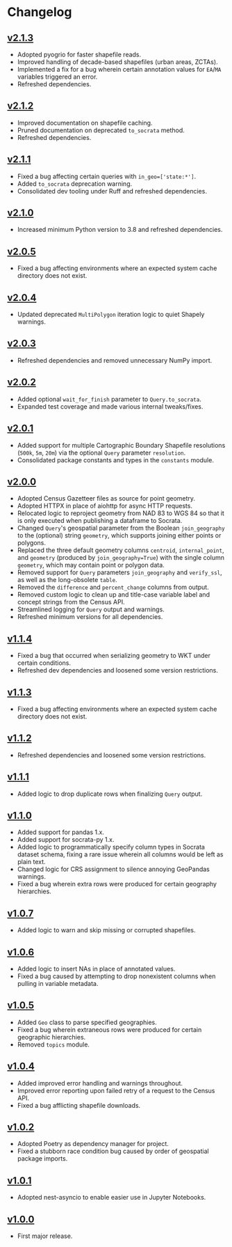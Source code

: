 # Changelog

## [v2.1.3]

* Adopted pyogrio for faster shapefile reads.
* Improved handling of decade-based shapefiles (urban areas, ZCTAs).
* Implemented a fix for a bug wherein certain annotation values for `EA`/`MA` variables triggered an error.
* Refreshed dependencies.

## [v2.1.2]

* Improved documentation on shapefile caching.
* Pruned documentation on deprecated `to_socrata` method.
* Refreshed dependencies.

## [v2.1.1]

* Fixed a bug affecting certain queries with `in_geo=['state:*']`.
* Added `to_socrata` deprecation warning.
* Consolidated dev tooling under Ruff and refreshed dependencies.

## [v2.1.0]

* Increased minimum Python version to 3.8 and refreshed dependencies.

## [v2.0.5]

* Fixed a bug affecting environments where an expected system cache directory does not exist.

## [v2.0.4]

* Updated deprecated `MultiPolygon` iteration logic to quiet Shapely warnings.

## [v2.0.3]

* Refreshed dependencies and removed unnecessary NumPy import.

## [v2.0.2]

* Added optional `wait_for_finish` parameter to `Query.to_socrata`.
* Expanded test coverage and made various internal tweaks/fixes.

## [v2.0.1]

* Added support for multiple Cartographic Boundary Shapefile resolutions (`500k`, `5m`, `20m`) via the optional `Query` parameter `resolution`.
* Consolidated package constants and types in the `constants` module.

## [v2.0.0]

* Adopted Census Gazetteer files as source for point geometry.
* Adopted HTTPX in place of aiohttp for async HTTP requests.
* Relocated logic to reproject geometry from NAD 83 to WGS 84 so that it is only executed when publishing a dataframe to Socrata.
* Changed `Query`'s geospatial parameter from the Boolean `join_geography` to the (optional) string `geometry`, which supports joining either points or polygons.
* Replaced the three default geometry columns `centroid`, `internal_point`, and `geometry` (produced by `join_geography=True`) with the single column `geometry`, which may contain point or polygon data.
* Removed support for `Query` parameters `join_geography` and `verify_ssl`, as well as the long-obsolete `table`.
* Removed the `difference` and `percent_change` columns from output.
* Removed custom logic to clean up and title-case variable label and concept strings from the Census API.
* Streamlined logging for `Query` output and warnings.
* Refreshed minimum versions for all dependencies.

## [v1.1.4]

* Fixed a bug that occurred when serializing geometry to WKT under certain conditions.
* Refreshed dev dependencies and loosened some version restrictions.

## [v1.1.3]

* Fixed a bug affecting environments where an expected system cache directory does not exist.

## [v1.1.2]

* Refreshed dependencies and loosened some version restrictions.

## [v1.1.1]

* Added logic to drop duplicate rows when finalizing `Query` output.

## [v1.1.0]

* Added support for pandas 1.x.
* Added support for socrata-py 1.x.
* Added logic to programmatically specify column types in Socrata dataset schema, fixing a rare issue wherein all columns would be left as plain text.
* Changed logic for CRS assignment to silence annoying GeoPandas warnings.
* Fixed a bug wherein extra rows were produced for certain geography hierarchies.

## [v1.0.7]

* Added logic to warn and skip missing or corrupted shapefiles.

## [v1.0.6]

* Added logic to insert NAs in place of annotated values.
* Fixed a bug caused by attempting to drop nonexistent columns when pulling in variable metadata.

## [v1.0.5]

* Added `Geo` class to parse specified geographies.
* Fixed a bug wherein extraneous rows were produced for certain geographic hierarchies.
* Removed `topics` module.

## [v1.0.4]

* Added improved error handling and warnings throughout.
* Improved error reporting upon failed retry of a request to the Census API.
* Fixed a bug afflicting shapefile downloads.

## [v1.0.2]

* Adopted Poetry as dependency manager for project.
* Fixed a stubborn race condition bug caused by order of geospatial package imports.

## [v1.0.1]

* Adopted nest-asyncio to enable easier use in Jupyter Notebooks.

## [v1.0.0]

* First major release.

[v2.1.3]: https://github.com/socrata/autocensus/releases/tag/v2.1.3
[v2.1.2]: https://github.com/socrata/autocensus/releases/tag/v2.1.2
[v2.1.1]: https://github.com/socrata/autocensus/releases/tag/v2.1.1
[v2.1.0]: https://github.com/socrata/autocensus/releases/tag/v2.1.0
[v2.0.5]: https://github.com/socrata/autocensus/releases/tag/v2.0.5
[v2.0.4]: https://github.com/socrata/autocensus/releases/tag/v2.0.4
[v2.0.3]: https://github.com/socrata/autocensus/releases/tag/v2.0.3
[v2.0.2]: https://github.com/socrata/autocensus/releases/tag/v2.0.2
[v2.0.1]: https://github.com/socrata/autocensus/releases/tag/v2.0.1
[v2.0.0]: https://github.com/socrata/autocensus/releases/tag/v2.0.0
[v1.1.4]: https://github.com/socrata/autocensus/releases/tag/v1.1.4
[v1.1.3]: https://github.com/socrata/autocensus/releases/tag/v1.1.3
[v1.1.2]: https://github.com/socrata/autocensus/releases/tag/v1.1.2
[v1.1.1]: https://github.com/socrata/autocensus/releases/tag/v1.1.1
[v1.1.0]: https://github.com/socrata/autocensus/releases/tag/v1.1.0
[v1.0.7]: https://github.com/socrata/autocensus/releases/tag/v1.0.7
[v1.0.6]: https://github.com/socrata/autocensus/releases/tag/v1.0.6
[v1.0.5]: https://github.com/socrata/autocensus/releases/tag/v1.0.5
[v1.0.4]: https://github.com/socrata/autocensus/releases/tag/v1.0.4
[v1.0.2]: https://github.com/socrata/autocensus/releases/tag/v1.0.2
[v1.0.1]: https://github.com/socrata/autocensus/releases/tag/v1.0.1
[v1.0.0]: https://github.com/socrata/autocensus/releases/tag/v1.0.0
